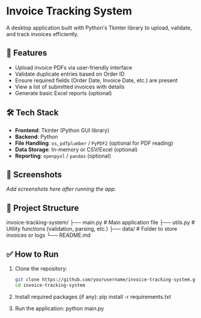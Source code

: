 # Invoice Tracking System

A desktop application built with Python's Tkinter library to upload, validate, and track invoices efficiently.

## 🚀 Features

- Upload invoice PDFs via user-friendly interface
- Validate duplicate entries based on Order ID
- Ensure required fields (Order Date, Invoice Date, etc.) are present
- View a list of submitted invoices with details
- Generate basic Excel reports (optional)

## 🛠 Tech Stack

- **Frontend**: Tkinter (Python GUI library)
- **Backend**: Python
- **File Handling**: `os`, `pdfplumber` / `PyPDF2` (optional for PDF reading)
- **Data Storage**: In-memory or CSV/Excel (optional)
- **Reporting**: `openpyxl` / `pandas` (optional)

## 📸 Screenshots

_Add screenshots here after running the app._

## 📂 Project Structure

invoice-tracking-system/
├── main.py # Main application file
├── utils.py # Utility functions (validation, parsing, etc.)
├── data/ # Folder to store invoices or logs
└── README.md


## ✅ How to Run

1. Clone the repository:
   ```bash
   git clone https://github.com/yourusername/invoice-tracking-system.git
   cd invoice-tracking-system
   
2. Install required packages (if any):
   pip install -r requirements.txt
   
3. Run the application:
   python main.py
